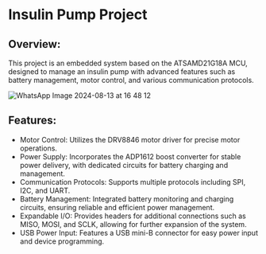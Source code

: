 
# Insulin Pump Project


## Overview:

This project is an embedded system based on the ATSAMD21G18A MCU, designed to manage an insulin pump with advanced features such as battery management, motor control, and various communication protocols.

![WhatsApp Image 2024-08-13 at 16 48 12](https://github.com/user-attachments/assets/eb45fc1c-78af-4bef-b919-932f74dd4435)



## Features:

- Motor Control: Utilizes the DRV8846 motor driver for precise motor operations.
- Power Supply: Incorporates the ADP1612 boost converter for stable power delivery, with dedicated circuits for battery charging and management.
- Communication Protocols: Supports multiple protocols including SPI, I2C, and UART.
- Battery Management: Integrated battery monitoring and charging circuits, ensuring reliable and efficient power management.
- Expandable I/O: Provides headers for additional connections such as MISO, MOSI, and SCLK, allowing for further expansion of the system.
- USB Power Input: Features a USB mini-B connector for easy power input and device programming.

  
